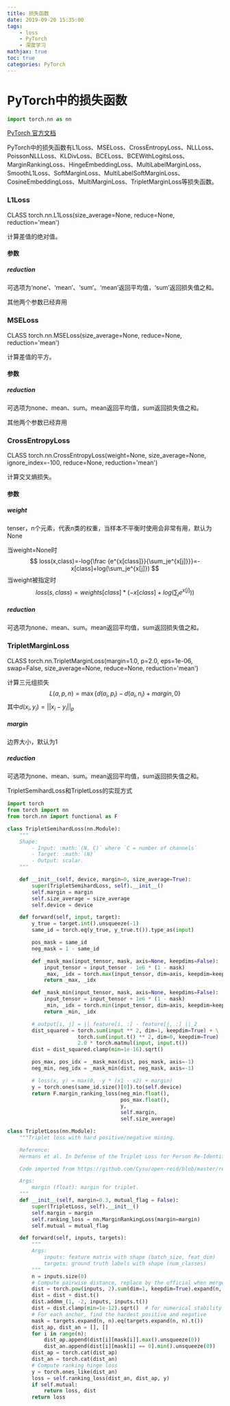 ```yaml
---
title: 损失函数
date: 2019-09-20 15:35:00
tags:
	- loss
	- PyTorch
	- 深度学习
mathjax: true
toc: true 
categories: PyTorch
---
```


# PyTorch中的损失函数

```python
import torch.nn as nn
```

[PyTorch 官方文档](https://pytorch.org/docs/stable/nn.html#loss-functions)

PyTorch中的损失函数有L1Loss、MSELoss、CrossEntropyLoss、NLLLoss、PoissonNLLLoss、KLDivLoss、BCELoss、BCEWithLogitsLoss、MarginRankingLoss、HingeEmbeddingLoss、MultiLabelMarginLoss、SmoothL1Loss、SoftMarginLoss、MultiLabelSoftMarginLoss、CosineEmbeddingLoss、MultiMarginLoss、TripletMarginLoss等损失函数。

### L1Loss

CLASS torch.nn.L1Loss(size_average=None, reduce=None, reduction='mean')

计算差值的绝对值。

#### 参数

##### reduction

可选项为‘none’、‘mean’、‘sum’。‘mean’返回平均值，‘sum’返回损失值之和。

其他两个参数已经弃用

### MSELoss

CLASS torch.nn.MSELoss(size_average=None, reduce=None, reduction='mean')

计算差值的平方。

#### 参数

##### reduction

可选项为none、mean、sum。mean返回平均值，sum返回损失值之和。

其他两个参数已经弃用

### CrossEntropyLoss

CLASS torch.nn.CrossEntropyLoss(weight=None, size_average=None, ignore_index=-100, reduce=None, reduction='mean')

计算交叉熵损失。

#### 参数

##### weight

tenser，n个元素，代表n类的权重，当样本不平衡时使用会非常有用，默认为None

当weight=None时
$$
loss(x,class)=-log{\frac {e^{x[class]}}{\sum_je^{x[j]}}}=-x[class]+log(\sum_je^{x[j]})
$$
当weight被指定时
$$
loss(s,class)=weights[class]*(-x[class]+log(\sum_je^{x[j]}))
$$


##### reduction

可选项为none、mean、sum。mean返回平均值，sum返回损失值之和。

### TripletMarginLoss

CLASS torch.nn.TripletMarginLoss(margin=1.0, p=2.0, eps=1e-06, swap=False, size_average=None, reduce=None, reduction='mean')

计算三元组损失
$$
L(a,p,n)=\max\{d(a_i,p_i)-d(a_i,n_i)+margin,0\}
$$
其中$d(x_i,y_i)=||x_i-y_i||_p$

##### margin

边界大小，默认为1

##### reduction

可选项为none、mean、sum。mean返回平均值，sum返回损失值之和。

TripletSemihardLoss和TripletLoss的实现方式

```python
import torch
from torch import nn
from torch.nn import functional as F

class TripletSemihardLoss(nn.Module):
    """
    Shape:
        - Input: :math:`(N, C)` where `C = number of channels`
        - Target: :math:`(N)`
        - Output: scalar.
    """

    def __init__(self, device, margin=0, size_average=True):
        super(TripletSemihardLoss, self).__init__()
        self.margin = margin
        self.size_average = size_average
        self.device = device

    def forward(self, input, target):
        y_true = target.int().unsqueeze(-1)
        same_id = torch.eq(y_true, y_true.t()).type_as(input)

        pos_mask = same_id
        neg_mask = 1 - same_id

        def _mask_max(input_tensor, mask, axis=None, keepdims=False):
            input_tensor = input_tensor - 1e6 * (1 - mask)
            _max, _idx = torch.max(input_tensor, dim=axis, keepdim=keepdims)
            return _max, _idx

        def _mask_min(input_tensor, mask, axis=None, keepdims=False):
            input_tensor = input_tensor + 1e6 * (1 - mask)
            _min, _idx = torch.min(input_tensor, dim=axis, keepdim=keepdims)
            return _min, _idx

        # output[i, j] = || feature[i, :] - feature[j, :] ||_2
        dist_squared = torch.sum(input ** 2, dim=1, keepdim=True) + \
                       torch.sum(input.t() ** 2, dim=0, keepdim=True) - \
                       2.0 * torch.matmul(input, input.t())
        dist = dist_squared.clamp(min=1e-16).sqrt()

        pos_max, pos_idx = _mask_max(dist, pos_mask, axis=-1)
        neg_min, neg_idx = _mask_min(dist, neg_mask, axis=-1)

        # loss(x, y) = max(0, -y * (x1 - x2) + margin)
        y = torch.ones(same_id.size()[0]).to(self.device)
        return F.margin_ranking_loss(neg_min.float(),
                                     pos_max.float(),
                                     y,
                                     self.margin,
                                     self.size_average)

class TripletLoss(nn.Module):
    """Triplet loss with hard positive/negative mining.

    Reference:
    Hermans et al. In Defense of the Triplet Loss for Person Re-Identification. arXiv:1703.07737.

    Code imported from https://github.com/Cysu/open-reid/blob/master/reid/loss/triplet.py.

    Args:
        margin (float): margin for triplet.
    """
    def __init__(self, margin=0.3, mutual_flag = False):
        super(TripletLoss, self).__init__()
        self.margin = margin
        self.ranking_loss = nn.MarginRankingLoss(margin=margin)
        self.mutual = mutual_flag

    def forward(self, inputs, targets):
        """
        Args:
            inputs: feature matrix with shape (batch_size, feat_dim)
            targets: ground truth labels with shape (num_classes)
        """
        n = inputs.size(0)
        # Compute pairwise distance, replace by the official when merged
        dist = torch.pow(inputs, 2).sum(dim=1, keepdim=True).expand(n, n)
        dist = dist + dist.t()
        dist.addmm_(1, -2, inputs, inputs.t())
        dist = dist.clamp(min=1e-12).sqrt()  # for numerical stability
        # For each anchor, find the hardest positive and negative
        mask = targets.expand(n, n).eq(targets.expand(n, n).t())
        dist_ap, dist_an = [], []
        for i in range(n):
            dist_ap.append(dist[i][mask[i]].max().unsqueeze(0))
            dist_an.append(dist[i][mask[i] == 0].min().unsqueeze(0))
        dist_ap = torch.cat(dist_ap)
        dist_an = torch.cat(dist_an)
        # Compute ranking hinge loss
        y = torch.ones_like(dist_an)
        loss = self.ranking_loss(dist_an, dist_ap, y)
        if self.mutual:
            return loss, dist
        return loss
```

